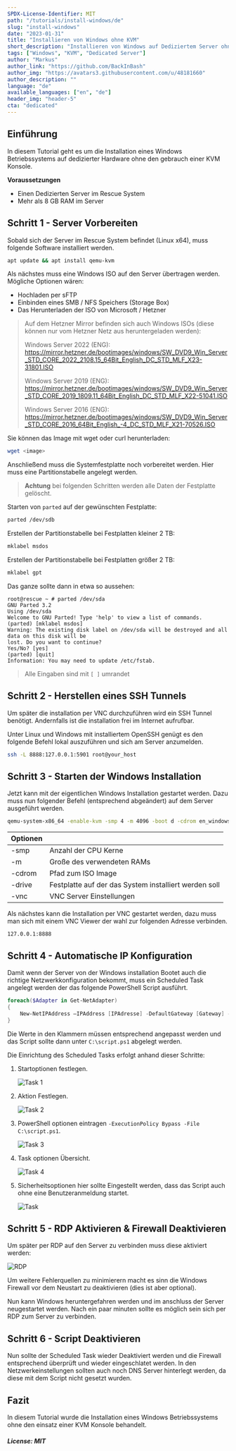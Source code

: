```yaml
---
SPDX-License-Identifier: MIT
path: "/tutorials/install-windows/de"
slug: "install-windows"
date: "2023-01-31"
title: "Installieren von Windows ohne KVM"
short_description: "Installieren von Windows auf Dediziertem Server ohne KVM Konsole"
tags: ["Windows", "KVM", "Dedicated Server"]
author: "Markus"
author_link: "https://github.com/BackInBash"
author_img: "https://avatars3.githubusercontent.com/u/48181660"
author_description: ""
language: "de"
available_languages: ["en", "de"]
header_img: "header-5"
cta: "dedicated"
---
```


## Einführung

In diesem Tutorial geht es um die Installation eines Windows Betriebssystems auf dedizierter Hardware ohne den gebrauch einer KVM Konsole.

**Voraussetzungen**

+ Einen Dedizierten Server im Rescue System
+ Mehr als 8 GB RAM im Server

## Schritt 1 - Server Vorbereiten

Sobald sich der Server im Rescue System befindet (Linux x64), muss folgende Software installiert werden.

```bash
apt update && apt install qemu-kvm
```

Als nächstes muss eine Windows ISO auf den Server übertragen werden. Mögliche Optionen wären:

+ Hochladen per sFTP
+ Einbinden eines SMB / NFS Speichers (Storage Box)
+ Das Herunterladen der ISO von Microsoft / Hetzner

> Auf dem Hetzner Mirror befinden sich auch Windows ISOs (diese können nur vom Hetzner Netz aus heruntergeladen werden):
>
> Windows Server 2022 (ENG): https://mirror.hetzner.de/bootimages/windows/SW_DVD9_Win_Server_STD_CORE_2022_2108.15_64Bit_English_DC_STD_MLF_X23-31801.ISO
>
> Windows Server 2019 (ENG): https://mirror.hetzner.de/bootimages/windows/SW_DVD9_Win_Server_STD_CORE_2019_1809.11_64Bit_English_DC_STD_MLF_X22-51041.ISO
>
> Windows Server 2016 (ENG): https://mirror.hetzner.de/bootimages/windows/SW_DVD9_Win_Server_STD_CORE_2016_64Bit_English_-4_DC_STD_MLF_X21-70526.ISO

Sie können das Image mit wget oder curl herunterladen:

```bash
wget <image>
```

Anschließend muss die Systemfestplatte noch vorbereitet werden. Hier muss eine Partitionstabelle angelegt werden.
> **Achtung** bei folgenden Schritten werden alle Daten der Festplatte gelöscht.

Starten von `parted` auf der gewünschten Festplatte:

```bash
parted /dev/sdb
```

Erstellen der Partitionstabelle bei Festplatten kleiner 2 TB:

```bash
mklabel msdos
```

Erstellen der Partitionstabelle bei Festplatten größer 2 TB:

```bash
mklabel gpt
```

Das ganze sollte dann in etwa so aussehen:

```shellsession
root@rescue ~ # parted /dev/sda
GNU Parted 3.2
Using /dev/sda
Welcome to GNU Parted! Type 'help' to view a list of commands.
(parted) [mklabel msdos]
Warning: The existing disk label on /dev/sda will be destroyed and all data on this disk will be
lost. Do you want to continue?
Yes/No? [yes]
(parted) [quit]
Information: You may need to update /etc/fstab.
```

> Alle Eingaben sind mit `[ ]` umrandet

## Schritt 2 - Herstellen eines SSH Tunnels

Um später die installation per VNC durchzuführen wird ein SSH Tunnel benötigt.
Andernfalls ist die installation frei im Internet aufrufbar.

Unter Linux und Windows mit installiertem OpenSSH genügt es den folgende Befehl lokal auszuführen und sich am Server anzumelden.

```bash
ssh -L 8888:127.0.0.1:5901 root@your_host
```

## Schritt 3 - Starten der Windows Installation

Jetzt kann mit der eigentlichen Windows Installation gestartet werden.
Dazu muss nun folgender Befehl (entsprechend abgeändert) auf dem Server ausgeführt werden.

```bash
qemu-system-x86_64 -enable-kvm -smp 4 -m 4096 -boot d -cdrom en_windows_server_2019_updated_sept_2019_x64_dvd_199664ce.iso -drive file=/dev/sda,format=raw,media=disk -vnc 127.0.0.1:1
```

| Optionen ||
|---|---|
| -smp   | Anzahl der CPU Kerne
| -m     | Große des verwendeten RAMs
| -cdrom | Pfad zum ISO Image
| -drive | Festplatte auf der das System installiert werden soll
| -vnc   | VNC Server Einstellungen

Als nächstes kann die Installation per VNC gestartet werden, dazu muss man sich mit einem VNC Viewer der wahl zur folgenden Adresse verbinden.

```
127.0.0.1:8888
```

## Schritt 4 - Automatische IP Konfiguration

Damit wenn der Server von der Windows installation Bootet auch die richtige Netzwerkkonfiguration bekommt, muss ein Scheduled Task angelegt werden der das folgende PowerShell Script ausführt.

```powershell
foreach($Adapter in Get-NetAdapter)
{
    New-NetIPAddress –IPAddress [IPAdresse] -DefaultGateway [Gateway] -PrefixLength [CIDR] -InterfaceIndex $Adapter.InterfaceIndex
}
```

Die Werte in den Klammern müssen entsprechend angepasst werden und das Script sollte dann unter `C:\script.ps1` abgelegt werden.

Die Einrichtung des Scheduled Tasks erfolgt anhand dieser Schritte:

1. Startoptionen festlegen.

    ![Task 1](images/task01.png)

2. Aktion Festlegen.

    ![Task 2](images/task02.png)

3. PowerShell optionen eintragen `-ExecutionPolicy Bypass -File C:\script.ps1`.

    ![Task 3](images/task03.png)

4. Task optionen Übersicht.

    ![Task 4](images/task04.png)

5. Sicherheitsoptionen hier sollte Eingestellt werden, dass das Script auch ohne eine Benutzeranmeldung startet.

    ![Task](images/task.png)

## Schritt 5 - RDP Aktivieren & Firewall Deaktivieren

Um später per RDP auf den Server zu verbinden muss diese aktiviert werden:

![RDP](images/RDP.png)

Um weitere Fehlerquellen zu minimierern macht es sinn die Windows Firewall vor dem Neustart zu deaktivieren (dies ist aber optional).

Nun kann Windows heruntergefahren werden und im anschluss der Server neugestartet werden.
Nach ein paar minuten sollte es möglich sein sich per RDP zum Server zu verbinden.

## Schritt 6 - Script Deaktivieren

Nun sollte der Scheduled Task wieder Deaktiviert werden und die Firewall entsprechend überprüft und wieder eingeschlatet werden.
In den Netzwerkeinstellungen sollten auch noch DNS Server hinterlegt werden, da diese mit dem Script nicht gesetzt wurden.

## Fazit

In diesem Tutorial wurde die Installation eines Windows Betriebssystems ohne den einsatz einer KVM Konsole behandelt.

##### License: MIT

<!--

Contributor's Certificate of Origin

By making a contribution to this project, I certify that:

(a) The contribution was created in whole or in part by me and I have
    the right to submit it under the license indicated in the file; or

(b) The contribution is based upon previous work that, to the best of my
    knowledge, is covered under an appropriate license and I have the
    right under that license to submit that work with modifications,
    whether created in whole or in part by me, under the same license
    (unless I am permitted to submit under a different license), as
    indicated in the file; or

(c) The contribution was provided directly to me by some other person
    who certified (a), (b) or (c) and I have not modified it.

(d) I understand and agree that this project and the contribution are
    public and that a record of the contribution (including all personal
    information I submit with it, including my sign-off) is maintained
    indefinitely and may be redistributed consistent with this project
    or the license(s) involved.

Signed-off-by: markus@omg-network.de

-->
